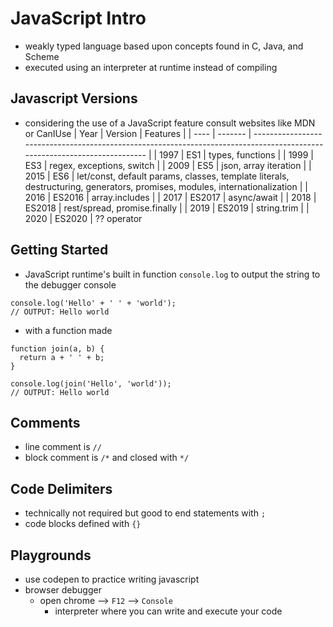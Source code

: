 # JavaScript Intro
- weakly typed language based upon concepts found in C, Java, and Scheme
- executed using an interpreter at runtime instead of compiling

## Javascript Versions
- considering the use of a JavaScript feature consult websites like MDN or CanIUse
| Year | Version | Features                                                                                                                  |
| ---- | ------- | ------------------------------------------------------------------------------------------------------------------------- |
| 1997 | ES1     | types, functions                                                                                                          |
| 1999 | ES3     | regex, exceptions, switch                                                                                                 |
| 2009 | ES5     | json, array iteration                                                                                                     |
| 2015 | ES6     | let/const, default params, classes, template literals, destructuring, generators, promises, modules, internationalization |
| 2016 | ES2016  | array.includes                                                                                                            |
| 2017 | ES2017  | async/await                                                                                                               |
| 2018 | ES2018  | rest/spread, promise.finally                                                                                              |
| 2019 | ES2019  | string.trim                                                                                                               |
| 2020 | ES2020  | ?? operator 

## Getting Started
- JavaScript runtime's built in function `console.log` to output the string to the debugger console
```
console.log('Hello' + ' ' + 'world');
// OUTPUT: Hello world
```
- with a function made 
```
function join(a, b) {
  return a + ' ' + b;
}

console.log(join('Hello', 'world'));
// OUTPUT: Hello world
```

## Comments
- line comment is `//`
- block comment is `/*` and closed with `*/`

## Code Delimiters
- technically not required but good to end statements with `;`
- code blocks defined with `{}`

## Playgrounds
- use codepen to practice writing javascript
- browser debugger
    - open chrome --> `F12` --> `Console`
        - interpreter where you can write and execute your code
